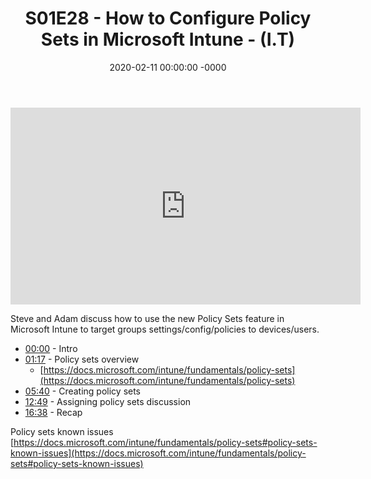 ﻿---
layout: post
title: "S01E28 - How to Configure Policy Sets in Microsoft Intune - (I.T)"
date: 2020-02-11 00:00:00 -0000
categories:
---

<iframe loading="lazy" width="560" height="315" src="https://www.youtube.com/embed/rAkXyx5_6Zg" title="YouTube video player" frameborder="0" allow="accelerometer; autoplay; clipboard-write; encrypted-media; gyroscope; picture-in-picture" allowfullscreen></iframe>

Steve and Adam discuss how to use the new Policy Sets feature in Microsoft Intune to target groups settings/config/policies to devices/users.

- [00:00](https://www.youtube.com/watch?v=rAkXyx5_6Zg&t=0s) - Intro
- [01:17](https://www.youtube.com/watch?v=rAkXyx5_6Zg&t=77s) - Policy sets overview
   - [https://docs.microsoft.com/intune/fundamentals/policy-sets](https://docs.microsoft.com/intune/fundamentals/policy-sets)
- [05:40](https://www.youtube.com/watch?v=rAkXyx5_6Zg&t=340s) - Creating policy sets
- [12:49](https://www.youtube.com/watch?v=rAkXyx5_6Zg&t=769s) - Assigning policy sets discussion
- [16:38](https://www.youtube.com/watch?v=rAkXyx5_6Zg&t=998s) - Recap

Policy sets known issues
[https://docs.microsoft.com/intune/fundamentals/policy-sets#policy-sets-known-issues](https://docs.microsoft.com/intune/fundamentals/policy-sets#policy-sets-known-issues)

